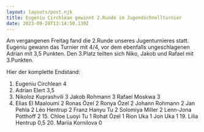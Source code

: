 ```yaml
---
layout: layouts/post.njk
title: Eugeniu Circhlean gewinnt 2.Runde im Jugendschnellturnier
date: 2023-09-28T13:14:50.139Z
---
```

A﻿m vergangenen Freitag fand die 2.Runde unseres Jugenturnieres statt.
E﻿ugeniu gewann das Turnier mit 4/4, vor dem ebenfalls ungeschlagenen Adrian mit 3,5 Punkten.
Den 3.Platz teilten sich Niko, Jakob und Rafael mit 3.Punkten.

H﻿ier der komplette Endstand:





1. Eugeniu Circhlean     4
2. Adrian Elert               3,5
3. Nikoloz Kuprashvili   3
    Jakob Rohmann          3
    Rafael Moskwa           3
6. Elias El Maaloumi      2
    Ronas Özel                  2
    Ronya Özel                  2
    Johann Rohmann         2
    Jan Pehla                      2
     Léo Hentrup                2
     Franz Hanyu Tu          2
     Solomiya Miller          2
     Lenn-Jona Potthoff      2
   15. Chloe Luoyi Tu        1
         Rohat Özel                1
         Rion Uka                   1
         Jon  Uka                    1
    19. Lilia Hentrup             0,5
    20. Mariia Kornilova       0